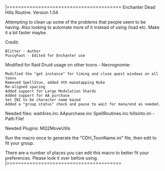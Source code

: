 |========================================
 Enchanter Dead Hills Routine. 
 Version 1.04
 
 
 Attempting to clean up some of the problems that people seem to be having. Also looking to 
 automate more of it instead of using /load etc. Make it a bit faster maybe.
 
 
Credit:

	Blitter - Author
	PussyFoot - Edited for Enchanter use

  Modified for Raid Druid usage on other toons - Necrognomie:
  
	Modified the "get instance" for timing and close quest windows on all toons
 	Removed SpellStun, added 4th manatapping Nuke
 	Re-aligned spacing
	Added support for Large Modulation Shards
	Added support for AA purchase
	Set INI to be character name based
	Added a "group status" check and pause to wait for mana/end as needed.

  Needed files:
	wait4res.inc
	AApurchase.inc
	SpellRoutines.inc
	hillsinto.ini - Path File! 
	
  Needed Plugins:
	MQ2MoveUtils
  
 Run the macro once to generate the "CDH_ToonName.ini" file, then edit to fit your group.

 There are a number of places you can edit this macro to better fit your preferences.
 Please look it over before using.
|========================================
